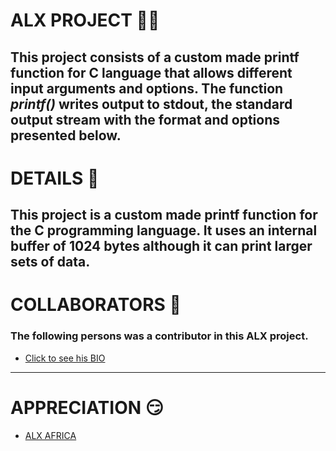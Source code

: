 
# ALX PROJECT :man_technologist: 

This project consists of a custom made printf function for C language that allows different input arguments and options. The function _printf()_ writes output to stdout, the standard output stream with the format and options presented below. 
---

# DETAILS :flight_departure:

This project is a custom made printf function for the C programming language. It uses an internal buffer of 1024 bytes although it can print larger sets of data.
---

# COLLABORATORS :rocket:

### The following persons was a contributor in this ALX project.
- [Click to see his BIO](https://github.com/utejoe/)
---

# APPRECIATION :smirk:

- [ALX AFRICA](https://alxafrica.com)

